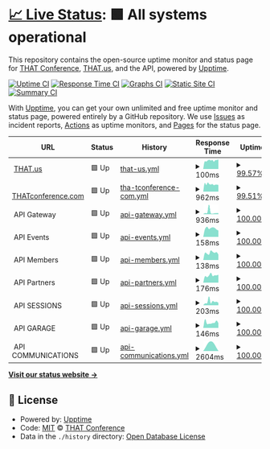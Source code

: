 # [📈 Live Status](https://status.that.tech): <!--live status--> **🟩 All systems operational**

This repository contains the open-source uptime monitor and status page for [THAT Conference](https://www.thatconference.com), [THAT.us](https://that.us), and the API, powered by [Upptime](https://github.com/upptime/upptime).

[![Uptime CI](https://github.com/koj-co/upptime/workflows/Uptime%20CI/badge.svg)](https://github.com/koj-co/upptime/actions?query=workflow%3A%22Uptime+CI%22)
[![Response Time CI](https://github.com/koj-co/upptime/workflows/Response%20Time%20CI/badge.svg)](https://github.com/koj-co/upptime/actions?query=workflow%3A%22Response+Time+CI%22)
[![Graphs CI](https://github.com/koj-co/upptime/workflows/Graphs%20CI/badge.svg)](https://github.com/koj-co/upptime/actions?query=workflow%3A%22Graphs+CI%22)
[![Static Site CI](https://github.com/koj-co/upptime/workflows/Static%20Site%20CI/badge.svg)](https://github.com/koj-co/upptime/actions?query=workflow%3A%22Static+Site+CI%22)
[![Summary CI](https://github.com/koj-co/upptime/workflows/Summary%20CI/badge.svg)](https://github.com/koj-co/upptime/actions?query=workflow%3A%22Summary+CI%22)

With [Upptime](https://upptime.js.org), you can get your own unlimited and free uptime monitor and status page, powered entirely by a GitHub repository. We use [Issues](https://github.com/thatconference/status/issues) as incident reports, [Actions](https://github.com/thatconference/status/actions) as uptime monitors, and [Pages](https://status.thatconference.com) for the status page.

<!--start: status pages-->
<!-- This summary is generated by Upptime (https://github.com/upptime/upptime) -->
<!-- Do not edit this manually, your changes will be overwritten -->
<!-- prettier-ignore -->
| URL | Status | History | Response Time | Uptime |
| --- | ------ | ------- | ------------- | ------ |
| <img alt="" src="https://that.us/favicon.png" height="13"> [THAT.us](https://that.us/activities) | 🟩 Up | [that-us.yml](https://github.com/ThatConference/status/commits/HEAD/history/that-us.yml) | <details><summary><img alt="Response time graph" src="./graphs/that-us/response-time-week.png" height="20"> 100ms</summary><br><a href="https://status.that.tech/history/that-us"><img alt="Response time 153" src="https://img.shields.io/endpoint?url=https%3A%2F%2Fraw.githubusercontent.com%2FThatConference%2Fstatus%2FHEAD%2Fapi%2Fthat-us%2Fresponse-time.json"></a><br><a href="https://status.that.tech/history/that-us"><img alt="24-hour response time 91" src="https://img.shields.io/endpoint?url=https%3A%2F%2Fraw.githubusercontent.com%2FThatConference%2Fstatus%2FHEAD%2Fapi%2Fthat-us%2Fresponse-time-day.json"></a><br><a href="https://status.that.tech/history/that-us"><img alt="7-day response time 100" src="https://img.shields.io/endpoint?url=https%3A%2F%2Fraw.githubusercontent.com%2FThatConference%2Fstatus%2FHEAD%2Fapi%2Fthat-us%2Fresponse-time-week.json"></a><br><a href="https://status.that.tech/history/that-us"><img alt="30-day response time 113" src="https://img.shields.io/endpoint?url=https%3A%2F%2Fraw.githubusercontent.com%2FThatConference%2Fstatus%2FHEAD%2Fapi%2Fthat-us%2Fresponse-time-month.json"></a><br><a href="https://status.that.tech/history/that-us"><img alt="1-year response time 153" src="https://img.shields.io/endpoint?url=https%3A%2F%2Fraw.githubusercontent.com%2FThatConference%2Fstatus%2FHEAD%2Fapi%2Fthat-us%2Fresponse-time-year.json"></a></details> | <details><summary><a href="https://status.that.tech/history/that-us">99.57%</a></summary><a href="https://status.that.tech/history/that-us"><img alt="All-time uptime 99.97%" src="https://img.shields.io/endpoint?url=https%3A%2F%2Fraw.githubusercontent.com%2FThatConference%2Fstatus%2FHEAD%2Fapi%2Fthat-us%2Fuptime.json"></a><br><a href="https://status.that.tech/history/that-us"><img alt="24-hour uptime 100.00%" src="https://img.shields.io/endpoint?url=https%3A%2F%2Fraw.githubusercontent.com%2FThatConference%2Fstatus%2FHEAD%2Fapi%2Fthat-us%2Fuptime-day.json"></a><br><a href="https://status.that.tech/history/that-us"><img alt="7-day uptime 99.57%" src="https://img.shields.io/endpoint?url=https%3A%2F%2Fraw.githubusercontent.com%2FThatConference%2Fstatus%2FHEAD%2Fapi%2Fthat-us%2Fuptime-week.json"></a><br><a href="https://status.that.tech/history/that-us"><img alt="30-day uptime 99.90%" src="https://img.shields.io/endpoint?url=https%3A%2F%2Fraw.githubusercontent.com%2FThatConference%2Fstatus%2FHEAD%2Fapi%2Fthat-us%2Fuptime-month.json"></a><br><a href="https://status.that.tech/history/that-us"><img alt="1-year uptime 99.97%" src="https://img.shields.io/endpoint?url=https%3A%2F%2Fraw.githubusercontent.com%2FThatConference%2Fstatus%2FHEAD%2Fapi%2Fthat-us%2Fuptime-year.json"></a></details>
| <img alt="" src="https://www.thatconference.com/favicon.png" height="13"> [THATconference.com](https://www.thatconference.com) | 🟩 Up | [tha-tconference-com.yml](https://github.com/ThatConference/status/commits/HEAD/history/tha-tconference-com.yml) | <details><summary><img alt="Response time graph" src="./graphs/tha-tconference-com/response-time-week.png" height="20"> 962ms</summary><br><a href="https://status.that.tech/history/tha-tconference-com"><img alt="Response time 1141" src="https://img.shields.io/endpoint?url=https%3A%2F%2Fraw.githubusercontent.com%2FThatConference%2Fstatus%2FHEAD%2Fapi%2Ftha-tconference-com%2Fresponse-time.json"></a><br><a href="https://status.that.tech/history/tha-tconference-com"><img alt="24-hour response time 789" src="https://img.shields.io/endpoint?url=https%3A%2F%2Fraw.githubusercontent.com%2FThatConference%2Fstatus%2FHEAD%2Fapi%2Ftha-tconference-com%2Fresponse-time-day.json"></a><br><a href="https://status.that.tech/history/tha-tconference-com"><img alt="7-day response time 962" src="https://img.shields.io/endpoint?url=https%3A%2F%2Fraw.githubusercontent.com%2FThatConference%2Fstatus%2FHEAD%2Fapi%2Ftha-tconference-com%2Fresponse-time-week.json"></a><br><a href="https://status.that.tech/history/tha-tconference-com"><img alt="30-day response time 1041" src="https://img.shields.io/endpoint?url=https%3A%2F%2Fraw.githubusercontent.com%2FThatConference%2Fstatus%2FHEAD%2Fapi%2Ftha-tconference-com%2Fresponse-time-month.json"></a><br><a href="https://status.that.tech/history/tha-tconference-com"><img alt="1-year response time 1141" src="https://img.shields.io/endpoint?url=https%3A%2F%2Fraw.githubusercontent.com%2FThatConference%2Fstatus%2FHEAD%2Fapi%2Ftha-tconference-com%2Fresponse-time-year.json"></a></details> | <details><summary><a href="https://status.that.tech/history/tha-tconference-com">99.51%</a></summary><a href="https://status.that.tech/history/tha-tconference-com"><img alt="All-time uptime 99.97%" src="https://img.shields.io/endpoint?url=https%3A%2F%2Fraw.githubusercontent.com%2FThatConference%2Fstatus%2FHEAD%2Fapi%2Ftha-tconference-com%2Fuptime.json"></a><br><a href="https://status.that.tech/history/tha-tconference-com"><img alt="24-hour uptime 100.00%" src="https://img.shields.io/endpoint?url=https%3A%2F%2Fraw.githubusercontent.com%2FThatConference%2Fstatus%2FHEAD%2Fapi%2Ftha-tconference-com%2Fuptime-day.json"></a><br><a href="https://status.that.tech/history/tha-tconference-com"><img alt="7-day uptime 99.51%" src="https://img.shields.io/endpoint?url=https%3A%2F%2Fraw.githubusercontent.com%2FThatConference%2Fstatus%2FHEAD%2Fapi%2Ftha-tconference-com%2Fuptime-week.json"></a><br><a href="https://status.that.tech/history/tha-tconference-com"><img alt="30-day uptime 99.89%" src="https://img.shields.io/endpoint?url=https%3A%2F%2Fraw.githubusercontent.com%2FThatConference%2Fstatus%2FHEAD%2Fapi%2Ftha-tconference-com%2Fuptime-month.json"></a><br><a href="https://status.that.tech/history/tha-tconference-com"><img alt="1-year uptime 99.97%" src="https://img.shields.io/endpoint?url=https%3A%2F%2Fraw.githubusercontent.com%2FThatConference%2Fstatus%2FHEAD%2Fapi%2Ftha-tconference-com%2Fuptime-year.json"></a></details>
| <img alt="" src="https://www.thatconference.com/images/icons/favicon-72.png" height="13"> API Gateway | 🟩 Up | [api-gateway.yml](https://github.com/ThatConference/status/commits/HEAD/history/api-gateway.yml) | <details><summary><img alt="Response time graph" src="./graphs/api-gateway/response-time-week.png" height="20"> 936ms</summary><br><a href="https://status.that.tech/history/api-gateway"><img alt="Response time 661" src="https://img.shields.io/endpoint?url=https%3A%2F%2Fraw.githubusercontent.com%2FThatConference%2Fstatus%2FHEAD%2Fapi%2Fapi-gateway%2Fresponse-time.json"></a><br><a href="https://status.that.tech/history/api-gateway"><img alt="24-hour response time 372" src="https://img.shields.io/endpoint?url=https%3A%2F%2Fraw.githubusercontent.com%2FThatConference%2Fstatus%2FHEAD%2Fapi%2Fapi-gateway%2Fresponse-time-day.json"></a><br><a href="https://status.that.tech/history/api-gateway"><img alt="7-day response time 936" src="https://img.shields.io/endpoint?url=https%3A%2F%2Fraw.githubusercontent.com%2FThatConference%2Fstatus%2FHEAD%2Fapi%2Fapi-gateway%2Fresponse-time-week.json"></a><br><a href="https://status.that.tech/history/api-gateway"><img alt="30-day response time 569" src="https://img.shields.io/endpoint?url=https%3A%2F%2Fraw.githubusercontent.com%2FThatConference%2Fstatus%2FHEAD%2Fapi%2Fapi-gateway%2Fresponse-time-month.json"></a><br><a href="https://status.that.tech/history/api-gateway"><img alt="1-year response time 661" src="https://img.shields.io/endpoint?url=https%3A%2F%2Fraw.githubusercontent.com%2FThatConference%2Fstatus%2FHEAD%2Fapi%2Fapi-gateway%2Fresponse-time-year.json"></a></details> | <details><summary><a href="https://status.that.tech/history/api-gateway">100.00%</a></summary><a href="https://status.that.tech/history/api-gateway"><img alt="All-time uptime 100.00%" src="https://img.shields.io/endpoint?url=https%3A%2F%2Fraw.githubusercontent.com%2FThatConference%2Fstatus%2FHEAD%2Fapi%2Fapi-gateway%2Fuptime.json"></a><br><a href="https://status.that.tech/history/api-gateway"><img alt="24-hour uptime 100.00%" src="https://img.shields.io/endpoint?url=https%3A%2F%2Fraw.githubusercontent.com%2FThatConference%2Fstatus%2FHEAD%2Fapi%2Fapi-gateway%2Fuptime-day.json"></a><br><a href="https://status.that.tech/history/api-gateway"><img alt="7-day uptime 100.00%" src="https://img.shields.io/endpoint?url=https%3A%2F%2Fraw.githubusercontent.com%2FThatConference%2Fstatus%2FHEAD%2Fapi%2Fapi-gateway%2Fuptime-week.json"></a><br><a href="https://status.that.tech/history/api-gateway"><img alt="30-day uptime 100.00%" src="https://img.shields.io/endpoint?url=https%3A%2F%2Fraw.githubusercontent.com%2FThatConference%2Fstatus%2FHEAD%2Fapi%2Fapi-gateway%2Fuptime-month.json"></a><br><a href="https://status.that.tech/history/api-gateway"><img alt="1-year uptime 100.00%" src="https://img.shields.io/endpoint?url=https%3A%2F%2Fraw.githubusercontent.com%2FThatConference%2Fstatus%2FHEAD%2Fapi%2Fapi-gateway%2Fuptime-year.json"></a></details>
| <img alt="" src="https://www.thatconference.com/images/icons/favicon-72.png" height="13"> API Events | 🟩 Up | [api-events.yml](https://github.com/ThatConference/status/commits/HEAD/history/api-events.yml) | <details><summary><img alt="Response time graph" src="./graphs/api-events/response-time-week.png" height="20"> 158ms</summary><br><a href="https://status.that.tech/history/api-events"><img alt="Response time 168" src="https://img.shields.io/endpoint?url=https%3A%2F%2Fraw.githubusercontent.com%2FThatConference%2Fstatus%2FHEAD%2Fapi%2Fapi-events%2Fresponse-time.json"></a><br><a href="https://status.that.tech/history/api-events"><img alt="24-hour response time 108" src="https://img.shields.io/endpoint?url=https%3A%2F%2Fraw.githubusercontent.com%2FThatConference%2Fstatus%2FHEAD%2Fapi%2Fapi-events%2Fresponse-time-day.json"></a><br><a href="https://status.that.tech/history/api-events"><img alt="7-day response time 158" src="https://img.shields.io/endpoint?url=https%3A%2F%2Fraw.githubusercontent.com%2FThatConference%2Fstatus%2FHEAD%2Fapi%2Fapi-events%2Fresponse-time-week.json"></a><br><a href="https://status.that.tech/history/api-events"><img alt="30-day response time 161" src="https://img.shields.io/endpoint?url=https%3A%2F%2Fraw.githubusercontent.com%2FThatConference%2Fstatus%2FHEAD%2Fapi%2Fapi-events%2Fresponse-time-month.json"></a><br><a href="https://status.that.tech/history/api-events"><img alt="1-year response time 168" src="https://img.shields.io/endpoint?url=https%3A%2F%2Fraw.githubusercontent.com%2FThatConference%2Fstatus%2FHEAD%2Fapi%2Fapi-events%2Fresponse-time-year.json"></a></details> | <details><summary><a href="https://status.that.tech/history/api-events">100.00%</a></summary><a href="https://status.that.tech/history/api-events"><img alt="All-time uptime 99.96%" src="https://img.shields.io/endpoint?url=https%3A%2F%2Fraw.githubusercontent.com%2FThatConference%2Fstatus%2FHEAD%2Fapi%2Fapi-events%2Fuptime.json"></a><br><a href="https://status.that.tech/history/api-events"><img alt="24-hour uptime 100.00%" src="https://img.shields.io/endpoint?url=https%3A%2F%2Fraw.githubusercontent.com%2FThatConference%2Fstatus%2FHEAD%2Fapi%2Fapi-events%2Fuptime-day.json"></a><br><a href="https://status.that.tech/history/api-events"><img alt="7-day uptime 100.00%" src="https://img.shields.io/endpoint?url=https%3A%2F%2Fraw.githubusercontent.com%2FThatConference%2Fstatus%2FHEAD%2Fapi%2Fapi-events%2Fuptime-week.json"></a><br><a href="https://status.that.tech/history/api-events"><img alt="30-day uptime 100.00%" src="https://img.shields.io/endpoint?url=https%3A%2F%2Fraw.githubusercontent.com%2FThatConference%2Fstatus%2FHEAD%2Fapi%2Fapi-events%2Fuptime-month.json"></a><br><a href="https://status.that.tech/history/api-events"><img alt="1-year uptime 99.96%" src="https://img.shields.io/endpoint?url=https%3A%2F%2Fraw.githubusercontent.com%2FThatConference%2Fstatus%2FHEAD%2Fapi%2Fapi-events%2Fuptime-year.json"></a></details>
| <img alt="" src="https://www.thatconference.com/images/icons/favicon-72.png" height="13"> API Members | 🟩 Up | [api-members.yml](https://github.com/ThatConference/status/commits/HEAD/history/api-members.yml) | <details><summary><img alt="Response time graph" src="./graphs/api-members/response-time-week.png" height="20"> 138ms</summary><br><a href="https://status.that.tech/history/api-members"><img alt="Response time 163" src="https://img.shields.io/endpoint?url=https%3A%2F%2Fraw.githubusercontent.com%2FThatConference%2Fstatus%2FHEAD%2Fapi%2Fapi-members%2Fresponse-time.json"></a><br><a href="https://status.that.tech/history/api-members"><img alt="24-hour response time 136" src="https://img.shields.io/endpoint?url=https%3A%2F%2Fraw.githubusercontent.com%2FThatConference%2Fstatus%2FHEAD%2Fapi%2Fapi-members%2Fresponse-time-day.json"></a><br><a href="https://status.that.tech/history/api-members"><img alt="7-day response time 138" src="https://img.shields.io/endpoint?url=https%3A%2F%2Fraw.githubusercontent.com%2FThatConference%2Fstatus%2FHEAD%2Fapi%2Fapi-members%2Fresponse-time-week.json"></a><br><a href="https://status.that.tech/history/api-members"><img alt="30-day response time 162" src="https://img.shields.io/endpoint?url=https%3A%2F%2Fraw.githubusercontent.com%2FThatConference%2Fstatus%2FHEAD%2Fapi%2Fapi-members%2Fresponse-time-month.json"></a><br><a href="https://status.that.tech/history/api-members"><img alt="1-year response time 163" src="https://img.shields.io/endpoint?url=https%3A%2F%2Fraw.githubusercontent.com%2FThatConference%2Fstatus%2FHEAD%2Fapi%2Fapi-members%2Fresponse-time-year.json"></a></details> | <details><summary><a href="https://status.that.tech/history/api-members">100.00%</a></summary><a href="https://status.that.tech/history/api-members"><img alt="All-time uptime 100.00%" src="https://img.shields.io/endpoint?url=https%3A%2F%2Fraw.githubusercontent.com%2FThatConference%2Fstatus%2FHEAD%2Fapi%2Fapi-members%2Fuptime.json"></a><br><a href="https://status.that.tech/history/api-members"><img alt="24-hour uptime 100.00%" src="https://img.shields.io/endpoint?url=https%3A%2F%2Fraw.githubusercontent.com%2FThatConference%2Fstatus%2FHEAD%2Fapi%2Fapi-members%2Fuptime-day.json"></a><br><a href="https://status.that.tech/history/api-members"><img alt="7-day uptime 100.00%" src="https://img.shields.io/endpoint?url=https%3A%2F%2Fraw.githubusercontent.com%2FThatConference%2Fstatus%2FHEAD%2Fapi%2Fapi-members%2Fuptime-week.json"></a><br><a href="https://status.that.tech/history/api-members"><img alt="30-day uptime 100.00%" src="https://img.shields.io/endpoint?url=https%3A%2F%2Fraw.githubusercontent.com%2FThatConference%2Fstatus%2FHEAD%2Fapi%2Fapi-members%2Fuptime-month.json"></a><br><a href="https://status.that.tech/history/api-members"><img alt="1-year uptime 100.00%" src="https://img.shields.io/endpoint?url=https%3A%2F%2Fraw.githubusercontent.com%2FThatConference%2Fstatus%2FHEAD%2Fapi%2Fapi-members%2Fuptime-year.json"></a></details>
| <img alt="" src="https://www.thatconference.com/images/icons/favicon-72.png" height="13"> API Partners | 🟩 Up | [api-partners.yml](https://github.com/ThatConference/status/commits/HEAD/history/api-partners.yml) | <details><summary><img alt="Response time graph" src="./graphs/api-partners/response-time-week.png" height="20"> 176ms</summary><br><a href="https://status.that.tech/history/api-partners"><img alt="Response time 190" src="https://img.shields.io/endpoint?url=https%3A%2F%2Fraw.githubusercontent.com%2FThatConference%2Fstatus%2FHEAD%2Fapi%2Fapi-partners%2Fresponse-time.json"></a><br><a href="https://status.that.tech/history/api-partners"><img alt="24-hour response time 154" src="https://img.shields.io/endpoint?url=https%3A%2F%2Fraw.githubusercontent.com%2FThatConference%2Fstatus%2FHEAD%2Fapi%2Fapi-partners%2Fresponse-time-day.json"></a><br><a href="https://status.that.tech/history/api-partners"><img alt="7-day response time 176" src="https://img.shields.io/endpoint?url=https%3A%2F%2Fraw.githubusercontent.com%2FThatConference%2Fstatus%2FHEAD%2Fapi%2Fapi-partners%2Fresponse-time-week.json"></a><br><a href="https://status.that.tech/history/api-partners"><img alt="30-day response time 183" src="https://img.shields.io/endpoint?url=https%3A%2F%2Fraw.githubusercontent.com%2FThatConference%2Fstatus%2FHEAD%2Fapi%2Fapi-partners%2Fresponse-time-month.json"></a><br><a href="https://status.that.tech/history/api-partners"><img alt="1-year response time 190" src="https://img.shields.io/endpoint?url=https%3A%2F%2Fraw.githubusercontent.com%2FThatConference%2Fstatus%2FHEAD%2Fapi%2Fapi-partners%2Fresponse-time-year.json"></a></details> | <details><summary><a href="https://status.that.tech/history/api-partners">100.00%</a></summary><a href="https://status.that.tech/history/api-partners"><img alt="All-time uptime 100.00%" src="https://img.shields.io/endpoint?url=https%3A%2F%2Fraw.githubusercontent.com%2FThatConference%2Fstatus%2FHEAD%2Fapi%2Fapi-partners%2Fuptime.json"></a><br><a href="https://status.that.tech/history/api-partners"><img alt="24-hour uptime 100.00%" src="https://img.shields.io/endpoint?url=https%3A%2F%2Fraw.githubusercontent.com%2FThatConference%2Fstatus%2FHEAD%2Fapi%2Fapi-partners%2Fuptime-day.json"></a><br><a href="https://status.that.tech/history/api-partners"><img alt="7-day uptime 100.00%" src="https://img.shields.io/endpoint?url=https%3A%2F%2Fraw.githubusercontent.com%2FThatConference%2Fstatus%2FHEAD%2Fapi%2Fapi-partners%2Fuptime-week.json"></a><br><a href="https://status.that.tech/history/api-partners"><img alt="30-day uptime 100.00%" src="https://img.shields.io/endpoint?url=https%3A%2F%2Fraw.githubusercontent.com%2FThatConference%2Fstatus%2FHEAD%2Fapi%2Fapi-partners%2Fuptime-month.json"></a><br><a href="https://status.that.tech/history/api-partners"><img alt="1-year uptime 100.00%" src="https://img.shields.io/endpoint?url=https%3A%2F%2Fraw.githubusercontent.com%2FThatConference%2Fstatus%2FHEAD%2Fapi%2Fapi-partners%2Fuptime-year.json"></a></details>
| <img alt="" src="https://www.thatconference.com/images/icons/favicon-72.png" height="13"> API SESSIONS | 🟩 Up | [api-sessions.yml](https://github.com/ThatConference/status/commits/HEAD/history/api-sessions.yml) | <details><summary><img alt="Response time graph" src="./graphs/api-sessions/response-time-week.png" height="20"> 203ms</summary><br><a href="https://status.that.tech/history/api-sessions"><img alt="Response time 320" src="https://img.shields.io/endpoint?url=https%3A%2F%2Fraw.githubusercontent.com%2FThatConference%2Fstatus%2FHEAD%2Fapi%2Fapi-sessions%2Fresponse-time.json"></a><br><a href="https://status.that.tech/history/api-sessions"><img alt="24-hour response time 119" src="https://img.shields.io/endpoint?url=https%3A%2F%2Fraw.githubusercontent.com%2FThatConference%2Fstatus%2FHEAD%2Fapi%2Fapi-sessions%2Fresponse-time-day.json"></a><br><a href="https://status.that.tech/history/api-sessions"><img alt="7-day response time 203" src="https://img.shields.io/endpoint?url=https%3A%2F%2Fraw.githubusercontent.com%2FThatConference%2Fstatus%2FHEAD%2Fapi%2Fapi-sessions%2Fresponse-time-week.json"></a><br><a href="https://status.that.tech/history/api-sessions"><img alt="30-day response time 177" src="https://img.shields.io/endpoint?url=https%3A%2F%2Fraw.githubusercontent.com%2FThatConference%2Fstatus%2FHEAD%2Fapi%2Fapi-sessions%2Fresponse-time-month.json"></a><br><a href="https://status.that.tech/history/api-sessions"><img alt="1-year response time 320" src="https://img.shields.io/endpoint?url=https%3A%2F%2Fraw.githubusercontent.com%2FThatConference%2Fstatus%2FHEAD%2Fapi%2Fapi-sessions%2Fresponse-time-year.json"></a></details> | <details><summary><a href="https://status.that.tech/history/api-sessions">100.00%</a></summary><a href="https://status.that.tech/history/api-sessions"><img alt="All-time uptime 100.00%" src="https://img.shields.io/endpoint?url=https%3A%2F%2Fraw.githubusercontent.com%2FThatConference%2Fstatus%2FHEAD%2Fapi%2Fapi-sessions%2Fuptime.json"></a><br><a href="https://status.that.tech/history/api-sessions"><img alt="24-hour uptime 100.00%" src="https://img.shields.io/endpoint?url=https%3A%2F%2Fraw.githubusercontent.com%2FThatConference%2Fstatus%2FHEAD%2Fapi%2Fapi-sessions%2Fuptime-day.json"></a><br><a href="https://status.that.tech/history/api-sessions"><img alt="7-day uptime 100.00%" src="https://img.shields.io/endpoint?url=https%3A%2F%2Fraw.githubusercontent.com%2FThatConference%2Fstatus%2FHEAD%2Fapi%2Fapi-sessions%2Fuptime-week.json"></a><br><a href="https://status.that.tech/history/api-sessions"><img alt="30-day uptime 100.00%" src="https://img.shields.io/endpoint?url=https%3A%2F%2Fraw.githubusercontent.com%2FThatConference%2Fstatus%2FHEAD%2Fapi%2Fapi-sessions%2Fuptime-month.json"></a><br><a href="https://status.that.tech/history/api-sessions"><img alt="1-year uptime 100.00%" src="https://img.shields.io/endpoint?url=https%3A%2F%2Fraw.githubusercontent.com%2FThatConference%2Fstatus%2FHEAD%2Fapi%2Fapi-sessions%2Fuptime-year.json"></a></details>
| <img alt="" src="https://www.thatconference.com/images/icons/favicon-72.png" height="13"> API GARAGE | 🟩 Up | [api-garage.yml](https://github.com/ThatConference/status/commits/HEAD/history/api-garage.yml) | <details><summary><img alt="Response time graph" src="./graphs/api-garage/response-time-week.png" height="20"> 146ms</summary><br><a href="https://status.that.tech/history/api-garage"><img alt="Response time 357" src="https://img.shields.io/endpoint?url=https%3A%2F%2Fraw.githubusercontent.com%2FThatConference%2Fstatus%2FHEAD%2Fapi%2Fapi-garage%2Fresponse-time.json"></a><br><a href="https://status.that.tech/history/api-garage"><img alt="24-hour response time 182" src="https://img.shields.io/endpoint?url=https%3A%2F%2Fraw.githubusercontent.com%2FThatConference%2Fstatus%2FHEAD%2Fapi%2Fapi-garage%2Fresponse-time-day.json"></a><br><a href="https://status.that.tech/history/api-garage"><img alt="7-day response time 146" src="https://img.shields.io/endpoint?url=https%3A%2F%2Fraw.githubusercontent.com%2FThatConference%2Fstatus%2FHEAD%2Fapi%2Fapi-garage%2Fresponse-time-week.json"></a><br><a href="https://status.that.tech/history/api-garage"><img alt="30-day response time 157" src="https://img.shields.io/endpoint?url=https%3A%2F%2Fraw.githubusercontent.com%2FThatConference%2Fstatus%2FHEAD%2Fapi%2Fapi-garage%2Fresponse-time-month.json"></a><br><a href="https://status.that.tech/history/api-garage"><img alt="1-year response time 357" src="https://img.shields.io/endpoint?url=https%3A%2F%2Fraw.githubusercontent.com%2FThatConference%2Fstatus%2FHEAD%2Fapi%2Fapi-garage%2Fresponse-time-year.json"></a></details> | <details><summary><a href="https://status.that.tech/history/api-garage">100.00%</a></summary><a href="https://status.that.tech/history/api-garage"><img alt="All-time uptime 100.00%" src="https://img.shields.io/endpoint?url=https%3A%2F%2Fraw.githubusercontent.com%2FThatConference%2Fstatus%2FHEAD%2Fapi%2Fapi-garage%2Fuptime.json"></a><br><a href="https://status.that.tech/history/api-garage"><img alt="24-hour uptime 100.00%" src="https://img.shields.io/endpoint?url=https%3A%2F%2Fraw.githubusercontent.com%2FThatConference%2Fstatus%2FHEAD%2Fapi%2Fapi-garage%2Fuptime-day.json"></a><br><a href="https://status.that.tech/history/api-garage"><img alt="7-day uptime 100.00%" src="https://img.shields.io/endpoint?url=https%3A%2F%2Fraw.githubusercontent.com%2FThatConference%2Fstatus%2FHEAD%2Fapi%2Fapi-garage%2Fuptime-week.json"></a><br><a href="https://status.that.tech/history/api-garage"><img alt="30-day uptime 100.00%" src="https://img.shields.io/endpoint?url=https%3A%2F%2Fraw.githubusercontent.com%2FThatConference%2Fstatus%2FHEAD%2Fapi%2Fapi-garage%2Fuptime-month.json"></a><br><a href="https://status.that.tech/history/api-garage"><img alt="1-year uptime 100.00%" src="https://img.shields.io/endpoint?url=https%3A%2F%2Fraw.githubusercontent.com%2FThatConference%2Fstatus%2FHEAD%2Fapi%2Fapi-garage%2Fuptime-year.json"></a></details>
| <img alt="" src="https://www.thatconference.com/images/icons/favicon-72.png" height="13"> API COMMUNICATIONS | 🟩 Up | [api-communications.yml](https://github.com/ThatConference/status/commits/HEAD/history/api-communications.yml) | <details><summary><img alt="Response time graph" src="./graphs/api-communications/response-time-week.png" height="20"> 2604ms</summary><br><a href="https://status.that.tech/history/api-communications"><img alt="Response time 2604" src="https://img.shields.io/endpoint?url=https%3A%2F%2Fraw.githubusercontent.com%2FThatConference%2Fstatus%2FHEAD%2Fapi%2Fapi-communications%2Fresponse-time.json"></a><br><a href="https://status.that.tech/history/api-communications"><img alt="24-hour response time 91" src="https://img.shields.io/endpoint?url=https%3A%2F%2Fraw.githubusercontent.com%2FThatConference%2Fstatus%2FHEAD%2Fapi%2Fapi-communications%2Fresponse-time-day.json"></a><br><a href="https://status.that.tech/history/api-communications"><img alt="7-day response time 2604" src="https://img.shields.io/endpoint?url=https%3A%2F%2Fraw.githubusercontent.com%2FThatConference%2Fstatus%2FHEAD%2Fapi%2Fapi-communications%2Fresponse-time-week.json"></a><br><a href="https://status.that.tech/history/api-communications"><img alt="30-day response time 2604" src="https://img.shields.io/endpoint?url=https%3A%2F%2Fraw.githubusercontent.com%2FThatConference%2Fstatus%2FHEAD%2Fapi%2Fapi-communications%2Fresponse-time-month.json"></a><br><a href="https://status.that.tech/history/api-communications"><img alt="1-year response time 2604" src="https://img.shields.io/endpoint?url=https%3A%2F%2Fraw.githubusercontent.com%2FThatConference%2Fstatus%2FHEAD%2Fapi%2Fapi-communications%2Fresponse-time-year.json"></a></details> | <details><summary><a href="https://status.that.tech/history/api-communications">100.00%</a></summary><a href="https://status.that.tech/history/api-communications"><img alt="All-time uptime 100.00%" src="https://img.shields.io/endpoint?url=https%3A%2F%2Fraw.githubusercontent.com%2FThatConference%2Fstatus%2FHEAD%2Fapi%2Fapi-communications%2Fuptime.json"></a><br><a href="https://status.that.tech/history/api-communications"><img alt="24-hour uptime 100.00%" src="https://img.shields.io/endpoint?url=https%3A%2F%2Fraw.githubusercontent.com%2FThatConference%2Fstatus%2FHEAD%2Fapi%2Fapi-communications%2Fuptime-day.json"></a><br><a href="https://status.that.tech/history/api-communications"><img alt="7-day uptime 100.00%" src="https://img.shields.io/endpoint?url=https%3A%2F%2Fraw.githubusercontent.com%2FThatConference%2Fstatus%2FHEAD%2Fapi%2Fapi-communications%2Fuptime-week.json"></a><br><a href="https://status.that.tech/history/api-communications"><img alt="30-day uptime 100.00%" src="https://img.shields.io/endpoint?url=https%3A%2F%2Fraw.githubusercontent.com%2FThatConference%2Fstatus%2FHEAD%2Fapi%2Fapi-communications%2Fuptime-month.json"></a><br><a href="https://status.that.tech/history/api-communications"><img alt="1-year uptime 100.00%" src="https://img.shields.io/endpoint?url=https%3A%2F%2Fraw.githubusercontent.com%2FThatConference%2Fstatus%2FHEAD%2Fapi%2Fapi-communications%2Fuptime-year.json"></a></details>

<!--end: status pages-->

[**Visit our status website →**](https://status.that.tech)

## 📄 License

- Powered by: [Upptime](https://github.com/upptime/upptime)
- Code: [MIT](./LICENSE) © [THAT Conference](https://www.thatconference.com)
- Data in the `./history` directory: [Open Database License](https://opendatacommons.org/licenses/odbl/1-0/)

